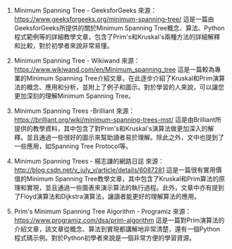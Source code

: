 

1. Minimum Spanning Tree - GeeksforGeeks
來源：https://www.geeksforgeeks.org/minimum-spanning-tree/
這是一篇由GeeksforGeeks所提供的關於Minimum Spanning Tree概念、算法、Python程式範例等的詳細教學文章，包含了Prim's和Kruskal's兩種方法的詳細解釋和比較，對於初學者來說非常易懂。

2. Minimum Spanning Tree - Wikiwand 
來源：https://www.wikiwand.com/en/Minimum_spanning_tree
這是一篇較為專業的Minimum Spanning Tree介紹文章，在此逐步介紹了Kruskal和Prim演算法的概念、應用和分析，並附上了例子和圖示。對於學習的人來說，可以讓您更加深刻的理解Minimum Spanning Tree。

3. Minimum Spanning Trees -Brilliant 
來源：https://brilliant.org/wiki/minimum-spanning-trees-mst/
這是由Brilliant所提供的教學資料，其中包含了對Prim's和Kruskal's演算法做更加深入的解釋。並且通過一些很好的圖示來幫助讀者易於理解。除此之外，文中也提到了一些應用，如Spanning Tree Protocol等。

4. Minimum Spanning Trees - 楊志謙的網路日誌 
來源：http://blog.csdn.net/v_july_v/article/details/6087281
這是一篇很有實用價值的Minimum Spanning Tree教學文章，其中包含了Kruskal和Prim算法的原理和實現，並且通過一些圖表來演示算法的執行過程。此外，文章中亦有提到了Floyd演算法和Dijkstra演算法，讓讀者能更好的理解算法的應用。

5. Prim's Minimum Spanning Tree Algorithm - Programiz
來源：https://www.programiz.com/dsa/prim-algorithm
這是一篇對Prim演算法的介紹文章，該文章從概念、算法到實現都講解地非常清楚，還有一個Python程式碼示例。對於Python初學者來說是一個非常方便的學習資源。